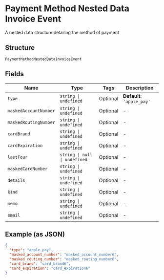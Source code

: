 
# Payment Method Nested Data Invoice Event

A nested data structure detailing the method of payment

## Structure

`PaymentMethodNestedDataInvoiceEvent`

## Fields

| Name | Type | Tags | Description |
|  --- | --- | --- | --- |
| `type` | `string \| undefined` | Optional | **Default**: `'apple_pay'` |
| `maskedAccountNumber` | `string \| undefined` | Optional | - |
| `maskedRoutingNumber` | `string \| undefined` | Optional | - |
| `cardBrand` | `string \| undefined` | Optional | - |
| `cardExpiration` | `string \| undefined` | Optional | - |
| `lastFour` | `string \| null \| undefined` | Optional | - |
| `maskedCardNumber` | `string \| undefined` | Optional | - |
| `details` | `string \| undefined` | Optional | - |
| `kind` | `string \| undefined` | Optional | - |
| `memo` | `string \| undefined` | Optional | - |
| `email` | `string \| undefined` | Optional | - |

## Example (as JSON)

```json
{
  "type": "apple_pay",
  "masked_account_number": "masked_account_number6",
  "masked_routing_number": "masked_routing_number6",
  "card_brand": "card_brand6",
  "card_expiration": "card_expiration6"
}
```

